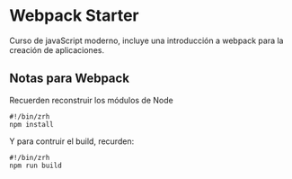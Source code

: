 # Webpack Starter

Curso de javaScript moderno, incluye una introducción a webpack para la creación de aplicaciones.

## Notas para Webpack

Recuerden reconstruir los módulos de Node

```zrh
#!/bin/zrh
npm install
```

Y para contruir el build, recurden:

```zrh
#!/bin/zrh
npm run build
```
